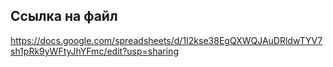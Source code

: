 ## Ссылка на файл
https://docs.google.com/spreadsheets/d/1I2kse38EgQXWQJAuDRldwTYV7sh1pRk9yWFtyJhYFmc/edit?usp=sharing

